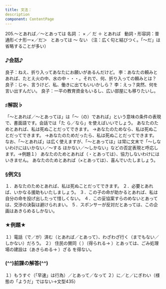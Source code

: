 ```yaml
---
title: 文法：
description
component: ContentPage
---
```



205.～とあれば／～とあっては
名詞 ： × ／ だ ＋ とあれば  
動詞・形容詞：普通形＜ナ形ー×／だ＞   とあっては ～ ない
（注：広く句と結びつく。「～だ」は省略することが多い）  
### ♪会話♪
良子：ねえ、折り入ってあなたにお願いがあるんだけど。
李：あなたの頼みとあれば、たとえ火の中、水の中・・・。それで、何、折り入っての頼みとは？
良子：じゃ、言うけど、私、働きに出てもいいかしら？
李：えっ？突然、何を言い出すんだい。
良子：一平の教育資金もいるし、広い部屋にも移りたいし。
### ♯解説♭
「～とあれば／～とあっては」は「～（の）であれば」という意味の条件の表現で、書面語です。会話では「た ら／なら」を使えばいいでしょう。
あなたのためとあれば、私は死ぬことだってできます。
→あなたのためなら、私は死ぬことだってできます。
→あなたのためだったら、私は死ぬことだってできます。
なお、「～とあれば」は広く使えますが、「～とあっては」は常に文末で「～しないわけにはいかない／～する ほかない／～しかない」などの否定表現と呼応します。→例題１）
あなたのためとあれば（・とあっては）、協力しないわけにはいきません。 あなたのためとあれば（×とあっては）、喜んでいたしましょう。
### §例文§
１．あなたのためとあれば、私は死ぬことだってできます。
２．必要とあれば、いかなる援助もいたしましょう。
３．この子の命が助かるとあれば、私は自分の命を投げ出したって惜しくない。
４．この妥協案すらのめないとあっては、交渉の決裂は避けられまい。
５．スポンサーが反対だとあっては、この企画はあきらめるしかない。
### ★例題★
１）電話（で／が）済む（とあれば／とあって）、わざわざ行く（までもない／しかない）だろう。
２） 住民の賛同（ ）（得られる→ ）とあっては、ごみ処理場の建設は（あきらめる→ ）ざる
を得ない。      
### (^^)前課の解答(^^)
１）もうすぐ（「早速」は行為）／とあって／なって
２）に／と／にぎわい（様態の「ようだ」ではない→文型435）
